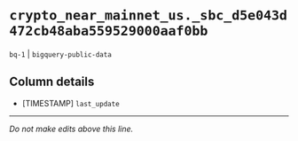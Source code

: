 # `crypto_near_mainnet_us._sbc_d5e043d472cb48aba559529000aaf0bb`
`bq-1` | `bigquery-public-data`

## Column details
* [TIMESTAMP] `last_update`

-------------------------------------------------------------------------------
*Do not make edits above this line.*

